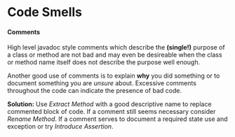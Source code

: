 # Code Smells 

#### Comments
High level javadoc style comments which describe the **(single!)** purpose of a class or method are not bad and may even be desireable when the class or method name itself does not describe the purpose well enough. 

Another good use of comments is to explain **why** you did something or to document something you are *unsure* about. Excessive comments throughout the code can indicate the presence of bad code. 

**Solution:** Use *Extract Method* with a good descriptive name to replace commented block of code. If a comment still seems necessary consider *Rename Method*. If a comment serves to document a required state use and exception or try *Introduce Assertion*. 